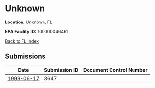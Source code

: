 # Unknown

**Location:** Unknown, FL

**EPA Facility ID:** 100000046461

[Back to FL Index](../../index.md)

## Submissions

| Date | Submission ID | Document Control Number |
|------|--------------|-------------------------|
| [1999-06-17](submissions/3647.md) | 3647 |  |
